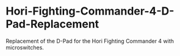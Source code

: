 # Hori-Fighting-Commander-4-D-Pad-Replacement
Replacement of the D-Pad for the Hori Fighting Commander 4 with microswitches.
